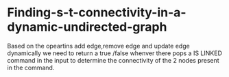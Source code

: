 # Finding-s-t-connectivity-in-a-dynamic-undirected-graph
Based on the opeartins add edge,remove edge and update edge dynamically we need to return a true /false whenver there pops a 
IS LINKED command in the input to determine the connectivity of the 2 nodes present in the command.
